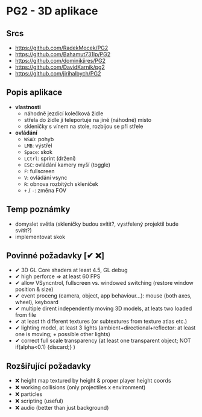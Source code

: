 # PG2 - 3D aplikace

## Srcs
- https://github.com/RadekMocek/PG2
- https://github.com/Bahamut731lp/PG2
- https://github.com/dominikjires/PG2
- https://github.com/DavidKarnik/pg2
- https://github.com/jirihalbych/PG2

## Popis aplikace
- **vlastnosti**
	- náhodně jezdící kolečková židle
	- střela do židle ji teleportuje na jiné (náhodné) místo
	- skleničky s vínem na stole, rozbijou se při střele
- **ovládání**
	- `WSAD`: pohyb
	- `LMB`: výstřel
	- `Space`: skok
	- `LCtrl`: sprint (držení)
	- `ESC`: ovládání kamery myší (toggle)
	- `F`: fullscreen
	- `V`: ovládání vsync
	- `R`: obnova rozbitých skleniček
	- `+` / `-`: změna FOV

## Temp poznámky
- domyslet světla (skleničky budou svítit?, vystřelený projektil bude svítit?)
- implementovat skok

## Povinné požadavky [✔ ❌]
- ✔ 3D GL Core shaders at least 4.5, GL debug
- ✔ high perforce => at least 60 FPS
- ✔ allow VSyncntrol, fullscreen vs. windowed switching (restore window position & size)
- ✔ event proceng (camera, object, app behaviour...): mouse (both axes, wheel), keyboard
- ✔ multiple dirent independently moving 3D models, at leats two loaded from file
- ✔ at least th different textures (or subtextures from texture atlas etc.)
- ✔ lighting model, at least 3 lights (ambient+directional+reflector: at least one is moving; + possible other lights)
- ✔ correct full scale transparency (at least one transparent object; NOT if(alpha<0.1) {discard;} )


## Rozšiřující požadavky
- ❌ height map textured by height & proper player height coords
- ❌ working collisions (only projectiles x environment)
- ❌ particles
- ❌ scripting (useful)
- ❌ audio (better than just background)
